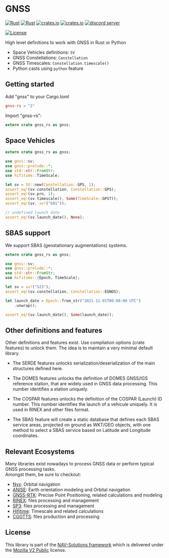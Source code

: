 # GNSS

[![Rust](https://github.com/nav-solutions/gnss/actions/workflows/rust.yml/badge.svg)](https://github.com/nav-solutions/gnss/actions/workflows/rust.yml)
[![Rust](https://github.com/nav-solutions/gnss/actions/workflows/daily.yml/badge.svg)](https://github.com/nav-solutions/gnss/actions/workflows/daily.yml)
[![crates.io](https://img.shields.io/crates/v/gnss-rs.svg)](https://crates.io/crates/gnss-rs)
[![crates.io](https://docs.rs/gnss-rs/badge.svg)](https://docs.rs/gnss-rs)
[![discord server](https://img.shields.io/discord/1342922474110586910?logo=discord)](https://discord.gg/EqhEBXBmJh)

[![License](https://img.shields.io/badge/license-MPL_2.0-orange?style=for-the-badge&logo=mozilla)](https://github.com/nav-solutions/qc-traits/blob/main/LICENSE)

High level definitions to work with GNSS in Rust or Python

+ Space Vehicles definitions: `SV`
+ GNSS Constellations: `Constellation`
+ GNSS Timescales: `Constellation.timescale()`
+ Python casts using `python` feature

## Getting started

Add "gnss" to your Cargo.toml

```toml
gnss-rs = "2"
```

Import "gnss-rs": 

```rust
extern crate gnss_rs as gnss;
```

## Space Vehicles

```rust
extern crate gnss_rs as gnss;

use gnss::sv;
use gnss::prelude::*;
use std::str::FromStr;
use hifitime::TimeScale;

let sv = SV::new(Constellation::GPS, 1);
assert_eq!(sv.constellation, Constellation::GPS);
assert_eq!(sv.prn, 1);
assert_eq!(sv.timescale(), Some(TimeScale::GPST));
assert_eq!(sv, sv!("G01"));

// undefined launch date
assert_eq!(sv.launch_date(), None);
```

## SBAS support

We support SBAS (geostationary augmentations) systems. 

```rust
extern crate gnss_rs as gnss;

use gnss::sv;
use gnss::prelude::*;
use std::str::FromStr;
use hifitime::{Epoch, TimeScale};

let sv = sv!("S23");
assert_eq!(sv.constellation, Constellation::EGNOS);

let launch_date = Epoch::from_str("2021-11-01T00:00:00 UTC")
    .unwrap();

assert_eq!(sv.launch_date(), Some(launch_date));
```

## Other definitions and features

Other definitions and features exist. Use compilation options (crate features) to unlock them.
The idea is to maintain a very minimal default library.

- The SERDE features unlocks serialization/deserialization of the main structures defined here.

- The DOMES features unlocks the definition of DOMES GNSS/IGS reference station,
that are widely used in GNSS data processing. This number identifies a station uniquely.

- The COSPAR features unlocks the definition of the COSPAR (Launch) ID number.
This number identifies the launch of a vehicule uniquely. It is used in RINEX
and other files format.

- The SBAS feature will create a static database that defines each SBAS service areas,
projected on ground as WKT/GEO objects, with one method to select a SBAS service based
on Latitude and Longitude coordinates.

## Relevant Ecosystems

Many libraries exist nowadays to process GNSS data or perform typical GNSS processing tasks.  
Amongst them, be sure to checkout:

- [Nyx](https://github.com/nyx-space/nyx): Orbital navigation
- [ANISE](https://github.com/nyx-space/anise): Earth orientation modeling and Orbital navigation
- [GNSS-RTK](https://github.com/nav-solutions/gnss-rtk): Precise Point Positioning, related calculations and modeling
- [RINEX](https://github.com/nav-solutions/rinex): files processing and management
- [SP3](https://github.com/nav-solutions/sp3): files processing and management
- [Hifitime](https://github.com/nyx-space/hifitime): Timescale and related calculations
- [CGGTTS](https://github.com/nav-solutions/cggtts): files production and processing

## License

This library is part of the [NAV-Solutions framework](https://github.com/nav-solutions) which
is delivered under the [Mozilla V2 Public](https://www.mozilla.org/en-US/MPL/2.0) license.
